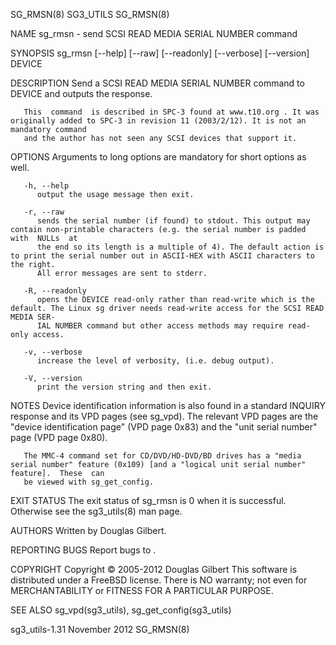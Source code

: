 SG_RMSN(8)								   SG3_UTILS								    SG_RMSN(8)

NAME
       sg_rmsn - send SCSI READ MEDIA SERIAL NUMBER command

SYNOPSIS
       sg_rmsn [--help] [--raw] [--readonly] [--verbose] [--version] DEVICE

DESCRIPTION
       Send a SCSI READ MEDIA SERIAL NUMBER command to DEVICE and outputs the response.

       This  command  is described in SPC-3 found at www.t10.org . It was originally added to SPC-3 in revision 11 (2003/2/12). It is not an mandatory command
       and the author has not seen any SCSI devices that support it.

OPTIONS
       Arguments to long options are mandatory for short options as well.

       -h, --help
	      output the usage message then exit.

       -r, --raw
	      sends the serial number (if found) to stdout. This output may contain non-printable characters (e.g. the serial number is padded with  NULLs  at
	      the end so its length is a multiple of 4). The default action is to print the serial number out in ASCII-HEX with ASCII characters to the right.
	      All error messages are sent to stderr.

       -R, --readonly
	      opens the DEVICE read-only rather than read-write which is the default. The Linux sg driver needs read-write access for the SCSI READ MEDIA SER‐
	      IAL NUMBER command but other access methods may require read-only access.

       -v, --verbose
	      increase the level of verbosity, (i.e. debug output).

       -V, --version
	      print the version string and then exit.

NOTES
       Device  identification  information is also found in a standard INQUIRY response and its VPD pages (see sg_vpd). The relevant VPD pages are the "device
       identification page" (VPD page 0x83) and the "unit serial number" page (VPD page 0x80).

       The MMC-4 command set for CD/DVD/HD-DVD/BD drives has a "media serial number" feature (0x109) [and a "logical unit serial number" feature].  These  can
       be viewed with sg_get_config.

EXIT STATUS
       The exit status of sg_rmsn is 0 when it is successful. Otherwise see the sg3_utils(8) man page.

AUTHORS
       Written by Douglas Gilbert.

REPORTING BUGS
       Report bugs to <dgilbert at interlog dot com>.

COPYRIGHT
       Copyright © 2005-2012 Douglas Gilbert
       This software is distributed under a FreeBSD license. There is NO warranty; not even for MERCHANTABILITY or FITNESS FOR A PARTICULAR PURPOSE.

SEE ALSO
       sg_vpd(sg3_utils), sg_get_config(sg3_utils)

sg3_utils-1.31								 November 2012								    SG_RMSN(8)
